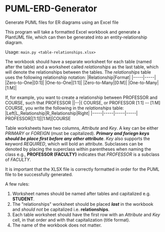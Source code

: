 # PUML-ERD-Generator
Generate PUML files for ER diagrams using an Excel file 

This program will take a formatted Excel workbook and generate a PlantUML file, which can then be generated into an entity-relationship diagram.

Usage: `main.py <table-relationships.xlsx>`

The workbook should have a separate worksheet for each table (named after the table) and a worksheet called *relationships* as the last table, which will denote the relationships between the tables.
The *relationships* table uses the following relationship notation:
|Relationship|Format|
|-----|-----|
|Zero-to-One|[0:1]|
|One-to-One|[1:1]|
|Zero-to-Many|[0:M]|
|One-to-Many|[1:M]|

If, for example, you want to create a relationship between PROFESSOR and COURSE, such that PROFESSOR ||--|{ COURSE, or PROFESSOR [1:1] -- [1:M] COURSE, you write the following in the *relationships* table:
|Left|L_Relationship|R_Relationship|Right|
|-----|-----|-----|-----|
PROFESSOR|[1:1]|[1:M]|COURSE

Table worksheets have two columns, *Attribute* and *Key*. A key can be either *PRIMARY* or *FOREIGN* (must be capitalized). ***Primary and foriegn keys should be place first before any other attribute***. *Key* also supports the keyword *REQUIRED*, which will bold an attribute. Subclasses can be denoted by placing the superclass within parentheses when naming the class e.g., **PROFESSOR (FACULTY)** indicates that *PROFESSOR* is a subclass of *FACULTY*. 

It is important that the XLSX file is correctly formatted in order for the PUML file to be successfully generated. 

A few rules:
1. Worksheet names should be named after tables and capitalized e.g. **STUDENT**.
2. The "relationships" worksheet should be placed ***last*** in the workbook and *should not* be capitalized i.e. **relationships**.
3. Each table worksheet should have the first row with an *Attribute* and *Key* cell, in that order and with that capitalization (title format).
4. The name of the workbook does not matter.
